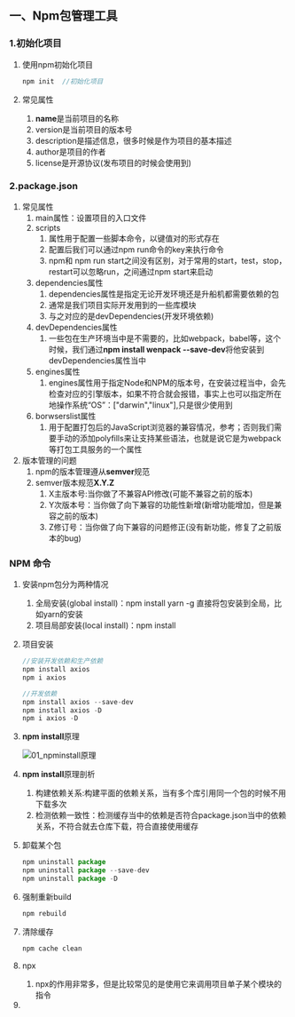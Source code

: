 ## 一、Npm包管理工具

### 1.初始化项目

1. 使用npm初始化项目

   ~~~js
   npm init  //初始化项目
   ~~~

2. 常见属性

   1. **name**是当前项目的名称
   2. version是当前项目的版本号
   3. description是描述信息，很多时候是作为项目的基本描述
   4. author是项目的作者
   5. license是开源协议(发布项目的时候会使用到)

### 2.package.json

1. 常见属性
   1. main属性：设置项目的入口文件
   2. scripts
      1. 属性用于配置一些脚本命令，以键值对的形式存在
      2. 配置后我们可以通过npm run命令的key来执行命令
      3. npm和 npm run start之间没有区别，对于常用的start，test，stop，restart可以忽略run，之间通过npm start来启动
   3. dependencies属性
      1. dependencies属性是指定无论开发环境还是升船机都需要依赖的包
      2. 通常是我们项目实际开发用到的一些库模块
      3. 与之对应的是devDependencies(开发环境依赖)
   4. devDependencies属性
      1. 一些包在生产环境当中是不需要的，比如webpack，babel等，这个时候，我们通过**npm install wenpack --save-dev**将他安装到devDependencies属性当中
   5. engines属性
      1. engines属性用于指定Node和NPM的版本号，在安装过程当中，会先检查对应的引擎版本，如果不符合就会报错，事实上也可以指定所在地操作系统“OS”：["darwin","linux"],只是很少使用到
   6. borwserslist属性
      1. 用于配置打包后的JavaScript浏览器的兼容情况，参考；否则我们需要手动的添加polyfills来让支持某些语法，也就是说它是为webpack等打包工具服务的一个属性
2. 版本管理的问题
   1. npm的版本管理遵从**semver**规范
   2. semver版本规范**X.Y.Z**
      1. X主版本号:当你做了不兼容API修改(可能不兼容之前的版本)
      2. Y次版本号：当你做了向下兼容的功能性新增(新增功能增加，但是兼容之前的版本)
      3. Z修订号：当你做了向下兼容的问题修正(没有新功能，修复了之前版本的bug)

### NPM 命令

1. 安装npm包分为两种情况

   1. 全局安装(global install)：npm install yarn -g  直接将包安装到全局，比如yarn的安装
   2. 项目局部安装(local install)：npm install

2. 项目安装

   ~~~js
   //安装开发依赖和生产依赖
   npm install axios
   npm i axios
   
   //开发依赖
   npm install axios --save-dev
   npm install axios -D
   npm i axios -D
   ~~~

3. **npm install**原理

   ![01_npminstall原理](D:\Code\Node\4.包管理工具深入解析\image\01_npminstall原理.png)

4. **npm install**原理剖析

   1. 构建依赖关系:构建平面的依赖关系，当有多个库引用同一个包的时候不用下载多次
   2. 检测依赖一致性：检测缓存当中的依赖是否符合package.json当中的依赖关系，不符合就去仓库下载，符合直接使用缓存

5. 卸载某个包

   ~~~js
   npm uninstall package
   npm uninstall package --save-dev
   npm uninstall package -D
   ~~~

6. 强制重新build

   ~~~js
   npm rebuild
   ~~~

7. 清除缓存

   ~~~js
   npm cache clean
   ~~~

8. npx

   1. npx的作用非常多，但是比较常见的是使用它来调用项目单子某个模块的指令

9. 



